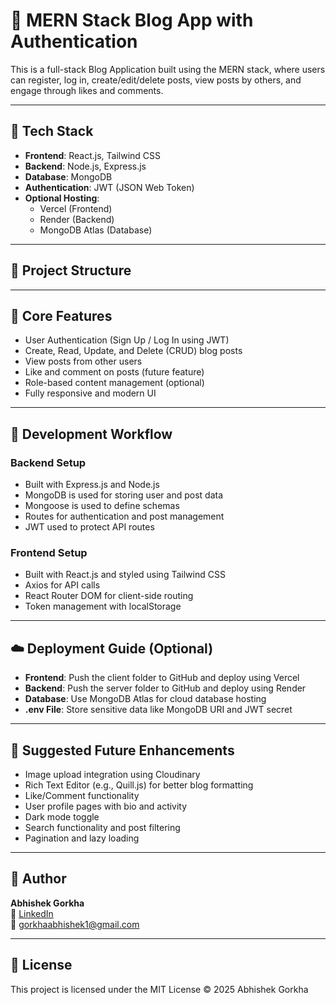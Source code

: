 # 📝 MERN Stack Blog App with Authentication

This is a full-stack Blog Application built using the MERN stack, where users can register, log in, create/edit/delete posts, view posts by others, and engage through likes and comments.

---

## 🚀 Tech Stack

- **Frontend**: React.js, Tailwind CSS  
- **Backend**: Node.js, Express.js  
- **Database**: MongoDB  
- **Authentication**: JWT (JSON Web Token)  
- **Optional Hosting**:  
  - Vercel (Frontend)  
  - Render (Backend)  
  - MongoDB Atlas (Database)

---

## 📁 Project Structure


---

## 🔐 Core Features

- User Authentication (Sign Up / Log In using JWT)
- Create, Read, Update, and Delete (CRUD) blog posts
- View posts from other users
- Like and comment on posts (future feature)
- Role-based content management (optional)
- Fully responsive and modern UI

---

## 🧱 Development Workflow

### Backend Setup
- Built with Express.js and Node.js
- MongoDB is used for storing user and post data
- Mongoose is used to define schemas
- Routes for authentication and post management
- JWT used to protect API routes

### Frontend Setup
- Built with React.js and styled using Tailwind CSS
- Axios for API calls
- React Router DOM for client-side routing
- Token management with localStorage

---

## ☁️ Deployment Guide (Optional)

- **Frontend**: Push the client folder to GitHub and deploy using Vercel
- **Backend**: Push the server folder to GitHub and deploy using Render
- **Database**: Use MongoDB Atlas for cloud database hosting
- **.env File**: Store sensitive data like MongoDB URI and JWT secret

---

## 🎯 Suggested Future Enhancements

- Image upload integration using Cloudinary  
- Rich Text Editor (e.g., Quill.js) for better blog formatting  
- Like/Comment functionality  
- User profile pages with bio and activity  
- Dark mode toggle  
- Search functionality and post filtering  
- Pagination and lazy loading  

---

## 👤 Author

**Abhishek Gorkha**  
🔗 [LinkedIn](https://www.linkedin.com/in/abhishek-gorkha)  
📧 gorkhaabhishek1@gmail.com  

---

## 📄 License

This project is licensed under the MIT License © 2025 Abhishek Gorkha

